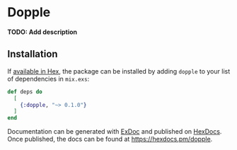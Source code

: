 # Dopple

**TODO: Add description**

## Installation

If [available in Hex](https://hex.pm/docs/publish), the package can be installed
by adding `dopple` to your list of dependencies in `mix.exs`:

```elixir
def deps do
  [
    {:dopple, "~> 0.1.0"}
  ]
end
```

Documentation can be generated with [ExDoc](https://github.com/elixir-lang/ex_doc)
and published on [HexDocs](https://hexdocs.pm). Once published, the docs can
be found at <https://hexdocs.pm/dopple>.


